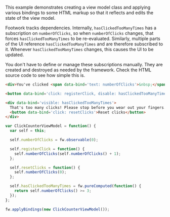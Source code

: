 This example demonstrates creating a view model class and applying various bindings to some HTML markup so that it reflects and edits the state of the view model.

Footwork tracks dependencies. Internally, `hasClickedTooManyTimes` has a subscription on `numberOfClicks`, so when `numberOfClicks` changes, that forces `hasClickedTooManyTimes` to be re-evaluated. Similarly, multiple parts of the UI reference `hasClickedTooManyTimes` and are therefore subscribed to it. Whenever `hasClickedTooManyTimes` changes, this causes the UI to be updated.

You don't have to define or manage these subscriptions manually. They are created and destroyed as needed by the framework. Check the HTML source code to see how simple this is.

```html
<div>You've clicked <span data-bind='text: numberOfClicks'>&nbsp;</span> times</div>

<button data-bind='click: registerClick, disable: hasClickedTooManyTimes'>Click me</button>

<div data-bind='visible: hasClickedTooManyTimes'>
  That's too many clicks! Please stop before you wear out your fingers.
  <button data-bind='click: resetClicks'>Reset clicks</button>
</div>
```

```javascript
var ClickCounterViewModel = function() {
  var self = this;

  self.numberOfClicks = fw.observable(0);

  self.registerClick = function() {
    self.numberOfClicks(self.numberOfClicks() + 1);
  };

  self.resetClicks = function() {
    self.numberOfClicks(0);
  };

  self.hasClickedTooManyTimes = fw.pureComputed(function() {
    return self.numberOfClicks() >= 3;
  });
};

fw.applyBindings(new ClickCounterViewModel());
```
